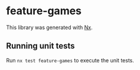 # feature-games

This library was generated with [Nx](https://nx.dev).

## Running unit tests

Run `nx test feature-games` to execute the unit tests.
